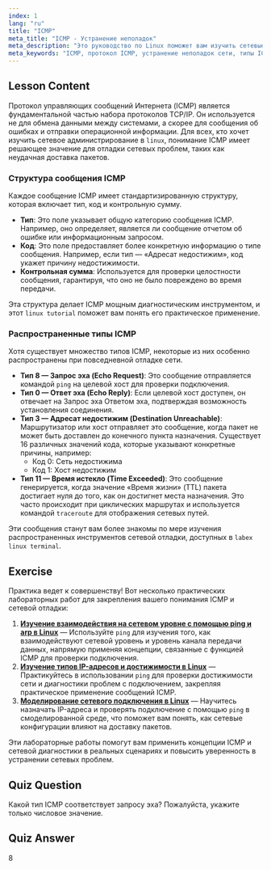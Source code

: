 ```yaml
---
index: 1
lang: "ru"
title: "ICMP"
meta_title: "ICMP - Устранение неполадок"
meta_description: "Это руководство по Linux поможет вам изучить сетевые технологии Linux, объясняя протокол ICMP. Поймите типы сообщений и коды ICMP для эффективного устранения сетевых неполадок."
meta_keywords: "ICMP, протокол ICMP, устранение неполадок сети, типы ICMP, сети Linux, изучить Linux, руководство Linux, labex linux, новичок, гайд"
---
```


## Lesson Content

Протокол управляющих сообщений Интернета (ICMP) является фундаментальной частью набора протоколов TCP/IP. Он используется не для обмена данными между системами, а скорее для сообщения об ошибках и отправки операционной информации. Для всех, кто хочет изучить сетевое администрирование в `linux`, понимание ICMP имеет решающее значение для отладки сетевых проблем, таких как неудачная доставка пакетов.

### Структура сообщения ICMP

Каждое сообщение ICMP имеет стандартизированную структуру, которая включает тип, код и контрольную сумму.

- **Тип**: Это поле указывает общую категорию сообщения ICMP. Например, оно определяет, является ли сообщение отчетом об ошибке или информационным запросом.
- **Код**: Это поле предоставляет более конкретную информацию о типе сообщения. Например, если тип — «Адресат недостижим», код укажет причину недостижимости.
- **Контрольная сумма**: Используется для проверки целостности сообщения, гарантируя, что оно не было повреждено во время передачи.

Эта структура делает ICMP мощным диагностическим инструментом, и этот `linux tutorial` поможет вам понять его практическое применение.

### Распространенные типы ICMP

Хотя существует множество типов ICMP, некоторые из них особенно распространены при повседневной отладке сети.

- **Тип 8 — Запрос эха (Echo Request)**: Это сообщение отправляется командой `ping` на целевой хост для проверки подключения.
- **Тип 0 — Ответ эха (Echo Reply)**: Если целевой хост доступен, он отвечает на Запрос эха Ответом эха, подтверждая возможность установления соединения.
- **Тип 3 — Адресат недостижим (Destination Unreachable)**: Маршрутизатор или хост отправляет это сообщение, когда пакет не может быть доставлен до конечного пункта назначения. Существует 16 различных значений кода, которые указывают конкретные причины, например:
  - Код 0: Сеть недостижима
  - Код 1: Хост недостижим
- **Тип 11 — Время истекло (Time Exceeded)**: Это сообщение генерируется, когда значение «Время жизни» (TTL) пакета достигает нуля до того, как он достигнет места назначения. Это часто происходит при циклических маршрутах и используется командой `traceroute` для отображения сетевых путей.

Эти сообщения станут вам более знакомы по мере изучения распространенных инструментов сетевой отладки, доступных в `labex linux terminal`.

## Exercise

Практика ведет к совершенству! Вот несколько практических лабораторных работ для закрепления вашего понимания ICMP и сетевой отладки:

1.  **[Изучение взаимодействия на сетевом уровне с помощью ping и arp в Linux](https://labex.io/ru/labs/comptia-explore-network-layer-interaction-with-ping-and-arp-in-linux-592746)** — Используйте `ping` для изучения того, как взаимодействуют сетевой уровень и уровень канала передачи данных, напрямую применяя концепции, связанные с функцией ICMP для проверки подключения.
2.  **[Изучение типов IP-адресов и достижимости в Linux](https://labex.io/ru/labs/comptia-explore-ip-address-types-and-reachability-in-linux-592780)** — Практикуйтесь в использовании `ping` для проверки достижимости сети и диагностики проблем с подключением, закрепляя практическое применение сообщений ICMP.
3.  **[Моделирование сетевого подключения в Linux](https://labex.io/ru/labs/comptia-simulate-network-layer-connectivity-in-linux-592752)** — Научитесь назначать IP-адреса и проверять подключение с помощью `ping` в смоделированной среде, что поможет вам понять, как сетевые конфигурации влияют на доставку пакетов.

Эти лабораторные работы помогут вам применить концепции ICMP и сетевой диагностики в реальных сценариях и повысить уверенность в устранении сетевых проблем.

## Quiz Question

Какой тип ICMP соответствует запросу эха? Пожалуйста, укажите только числовое значение.

## Quiz Answer

8
